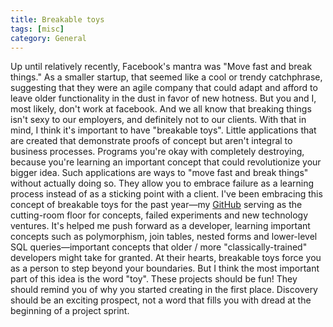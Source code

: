 ```yaml
---
title: Breakable toys
tags: [misc]
category: General
---
```


Up until relatively recently, Facebook's mantra was "Move fast and break things." As a smaller startup, that seemed like a cool or trendy catchphrase, suggesting that they were an agile company that could adapt and afford to leave older functionality in the dust in favor of new hotness. But you and I, most likely, don't work at facebook. And we all know that breaking things isn't sexy to our employers, and definitely not to our clients.  With that in mind, I think it's important to have "breakable toys". Little applications that are created that demonstrate proofs of concept but aren't integral to business processes. Programs you're okay with completely destroying, because you're learning an important concept that could revolutionize your bigger idea. Such applications are ways to "move fast and break things" without actually doing so. They allow you to embrace failure as a learning process instead of as a sticking point with a client. I've been embracing this concept of breakable toys for the past year—my [GitHub](https://github.com/dstrunk) serving as the cutting-room floor for concepts, failed experiments and new technology ventures. It's helped me push forward as a developer, learning important concepts such as polymorphism, join tables, nested forms and lower-level SQL queries—important concepts that older / more "classically-trained" developers might take for granted. At their hearts, breakable toys force you as a person to step beyond your boundaries. But I think the most important part of this idea is the word "toy". These projects should be fun! They should remind you of why you started creating in the first place. Discovery should be an exciting prospect, not a word that fills you with dread at the beginning of a project sprint.
